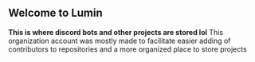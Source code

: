 ## Welcome to Lumin 


**This is where discord bots and other projects are stored lol**
This organization account was mostly made to facilitate easier adding of contributors to repositories and a more organized place to store projects

